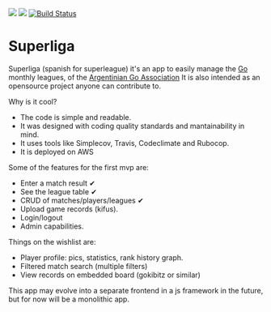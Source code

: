 <a href="https://codeclimate.com/github/thisisnotanorganization/superliga/maintainability"><img src="https://api.codeclimate.com/v1/badges/8b424e1ddbb7e03eb32e/maintainability" /></a>
<a href="https://codeclimate.com/github/thisisnotanorganization/superliga/test_coverage"><img src="https://api.codeclimate.com/v1/badges/8b424e1ddbb7e03eb32e/test_coverage" /></a>
[![Build Status](https://travis-ci.org/thisisnotanorganization/superliga.svg?branch=master)](https://travis-ci.org/thisisnotanorganization/superliga)
# Superliga

Superliga (spanish for superleague) it's an app to easily manage the   [Go](https://en.wikipedia.org/wiki/Go_(game)) monthly leagues, of the [Argentinian Go Association<F6>](http://aago.org.ar/)
It is also intended as an opensource project anyone can contribute to.

Why is it cool?
  - The code is simple and readable.
  - It was designed with coding quality standards and mantainability in mind.
  - It uses tools like Simplecov, Travis, Codeclimate and Rubocop.
  - It is deployed on AWS

Some of the features for the first mvp are:

* Enter a match result ✔
* See the league table ✔
* CRUD of matches/players/leagues ✔
* Upload game records (kifus).
* Login/logout
* Admin capabilities.

Things on the wishlist are:

* Player profile: pics, statistics, rank history graph.
* Filtered match search (multiple filters)
* View records on embedded board (gokibitz or similar)

This app may evolve into a separate frontend in a js framework in the future, but for now will be a monolithic app.
